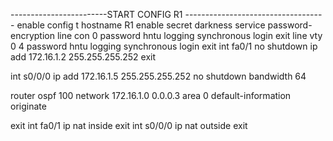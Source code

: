 ------------------------START CONFIG R1 -----------------------------------
enable
config t
hostname R1
enable secret darkness
service password-encryption 
line con 0
password hntu
logging synchronous
login
exit
line vty 0 4
password hntu
logging synchronous
login
exit
int fa0/1
no shutdown
ip add 172.16.1.2 255.255.255.252
exit

int s0/0/0
ip add 172.16.1.5 255.255.255.252
no shutdown
bandwidth 64

router ospf 100
network 172.16.1.0 0.0.0.3 area 0
default-information originate 

exit
int fa0/1
ip nat inside
exit
int s0/0/0
ip nat outside
exit
